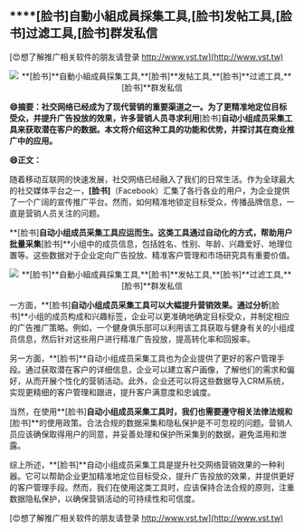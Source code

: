 ## ****[脸书]**自動小組成員採集工具,**[脸书]**发帖工具,**[脸书]**过滤工具,**[脸书]**群发私信**

[😍想了解推广相关软件的朋友请登录 http://www.vst.tw](http://www.vst.tw)

 <center><img src="https://vst.tw/MP4/tuiguang/png/4.png" alt="**[脸书]**自動小組成員採集工具,**[脸书]**发帖工具,**[脸书]**过滤工具,**[脸书]**群发私信"></center>

**😄摘要：社交网络已经成为了现代营销的重要渠道之一。为了更精准地定位目标受众，并提升广告投放的效果，许多营销人员寻求利用**[脸书]**自动小组成员采集工具来获取潜在客户的数据。本文将介绍这种工具的功能和优势，并探讨其在商业推广中的应用。**

**😄正文：**

随着移动互联网的快速发展，社交网络已经融入了我们的日常生活。作为全球最大的社交媒体平台之一，**[脸书]**（Facebook）汇集了各行各业的用户，为企业提供了一个广阔的宣传推广平台。然而，如何精准地锁定目标受众，传播品牌信息，一直是营销人员关注的问题。

**[脸书]**自动小组成员采集工具应运而生。这类工具通过自动化的方式，帮助用户批量采集**[脸书]**小组中的成员信息，包括姓名、性别、年龄、兴趣爱好、地理位置等。这些数据对于企业定向广告投放、精准客户管理和市场研究具有重要价值。

 <center><img src="https://vst.tw/MP4/tuiguang/png/3.png" alt="**[脸书]**自動小組成員採集工具,**[脸书]**发帖工具,**[脸书]**过滤工具,**[脸书]**群发私信"></center>

一方面，**[脸书]**自动小组成员采集工具可以大幅提升营销效果。通过分析**[脸书]**小组的成员构成和兴趣标签，企业可以更准确地确定目标受众，并制定相应的广告推广策略。例如，一个健身俱乐部可以利用该工具获取与健身有关的小组成员信息，然后针对这些用户进行精准广告投放，提高转化率和回报率。

另一方面，**[脸书]**自动小组成员采集工具也为企业提供了更好的客户管理手段。通过获取潜在客户的详细信息，企业可以建立客户画像，了解他们的需求和偏好，从而开展个性化的营销活动。此外，企业还可以将这些数据导入CRM系统，实现更精细的客户管理和跟进，提升客户满意度和忠诚度。

当然，在使用**[脸书]**自动小组成员采集工具时，我们也需要遵守相关法律法规和**[脸书]**的使用政策。合法合规的数据采集和隐私保护是不可忽视的问题。营销人员应该确保取得用户的同意，并妥善处理和保护所采集到的数据，避免滥用和泄露。

综上所述，**[脸书]**自动小组成员采集工具是提升社交网络营销效果的一种利器。它可以帮助企业更加精准地定位目标受众，提升广告投放的效果，并提供更好的客户管理手段。然而，我们在使用这类工具时，应该保持合法合规的原则，注重数据隐私保护，以确保营销活动的可持续性和可信度。

[😍想了解推广相关软件的朋友请登录 http://www.vst.tw](http://www.vst.tw)



